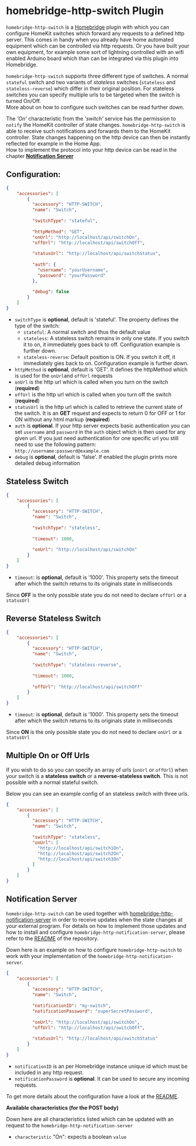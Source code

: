 
# homebridge-http-switch Plugin

`homebridge-http-switch` is a [Homebridge](https://github.com/nfarina/homebridge) plugin with which you can configure 
HomeKit switches which forward any requests to a defined http server. This comes in handy when you already have home 
automated equipment which can be controlled via http requests. Or you have built your own equipment, for example some sort 
of lightning controlled with an wifi enabled Arduino board which than can be integrated via this plugin into Homebridge.

`homebridge-http-switch` supports three different type of switches. A normal `stateful` switch and two variants of 
_stateless_ switches (`stateless` and `stateless-reverse`) which differ in their original position. For stateless switches 
you can specify multiple urls to be targeted when the switch is turned On/Off.   
More about on how to configure such switches can be read further down.

The _'On'_ characteristic from the _'switch'_ service has the permission to `notify` the HomeKit controller of state 
changes. `homebridge-http-switch` is able to receive such notifications and forwards them to the HomeKit controller. 
State changes happening on the http device can then be instantly reflected for example in the Home App.  
How to implement the protocol into your http device can be read in the chapter [**Notification Server**](#notification-server)

## Configuration:

```json
{
    "accessories": [
        {
          "accessory": "HTTP-SWITCH",
          "name": "Switch",
          
          "switchType": "stateful",
          
          "httpMethod": "GET",
          "onUrl": "http://localhost/api/switchOn",
          "offUrl": "http://localhost/api/switchOff",
          
          "statusUrl": "http://localhost/api/switchStatus",
          
          "auth": {
            "username": "yourUsername",
            "password": "yourPassword"
          },
          
          "debug": false
        }   
    ]
}
```

* `switchType` is **optional**, default is 'stateful'. The property defines the type of the switch:
    * `stateful`: A normal switch and thus the default value
    * `stateless`: A stateless switch remains in only one state. If you switch it to on, it immediately goes back to off. 
    Configuration example is further down.
    * `stateless-reverse`: Default position is ON. If you switch it off, it immediately gies back to on. Configuration 
    example is further down.
* `httpMethod` is **optional**, default is 'GET'. It defines the httpMethod which is used for the `onUrl`and `offUrl`
 requests
* `onUrl` is the http url which is called when you turn on the switch (**required**)
* `offUrl` is the http url which is called when you turn off the switch (**required**)
* `statusUrl` is the http url which is called to retrieve the current state of the switch. It is an **GET** request and 
expects to return 0 for OFF or 1 for ON without any html markup (**required**)
* `auth` is **optional**. If your http server expects basic authentication you can set `username` and `password` in the `auth` object 
which is then used for any given url. If you just need authentication for one specific url you still need to use the 
following pattern: `http://username:password@example.com`
* `debug` is **optional**, default is 'false'. If enabled the plugin prints more detailed debug information

## Stateless Switch

```json
{
    "accessories": [
        {
          "accessory": "HTTP-SWITCH",
          "name": "Switch",
          
          "switchType": "stateless",
          
          "timeout": 1000,
          
          "onUrl": "http://localhost/api/switchOn"
        }   
    ]
}  
```

* `timeout`: is **optional**, default is '1000'. This property sets the timeout after which the switch returns to its 
originals state in milliseconds

Since **OFF** is the only possible state you do not need to declare `offUrl` or a `statusUrl`

## Reverse Stateless Switch

```json
{
    "accessories": [
        {
          "accessory": "HTTP-SWITCH",
          "name": "Switch",
          
          "switchType": "stateless-reverse",
          
          "timeout": 1000,
          
          "offUrl": "http://localhost/api/switchOff"
        }   
    ]
}
```

* `timeout`: is **optional**, default is '1000'. This property sets the timeout after which the switch returns to its 
originals state in milliseconds

Since **ON** is the only possible state you do not need to declare `onUrl` or a `statusUrl`

## Multiple On or Off Urls
If you wish to do so you can specify an array of urls (`onUrl` or `offUrl`) when your switch is a **stateless switch** 
or a **reverse-stateless switch**. This is not possible with a normal stateful switch.

Below you can see an example config of an stateless switch with three urls.

```json
{
    "accessories": [
        {
          "accessory": "HTTP-SWITCH",
          "name": "Switch",
          
          "switchType": "stateless",
          "onUrl": [
            "http://localhost/api/switch1On",
            "http://localhost/api/switch2On",
            "http://localhost/api/switch3On"
          ]
        }   
    ]
}
```

## Notification Server

`homebridge-http-switch` can be used together with 
[homebridge-http-notification-server](https://github.com/Supereg/homebridge-http-notification-server) in order to receive
updates when the state changes at your external program. For details on how to implement those updates and how to 
install and configure `homebridge-http-notification-server`, please refer to the 
[README](https://github.com/Supereg/homebridge-http-notification-server) of the repository.

Down here is an example on how to configure `homebridge-http-switch` to work with your implementation of the 
`homebridge-http-notification-server`.

```json
{
    "accessories": [
        {
          "accessory": "HTTP-SWITCH",
          "name": "Switch",
          
          "notificationID": "my-switch",
          "notificationPassword": "superSecretPassword",
          
          "onUrl": "http://localhost/api/switchOn",
          "offUrl": "http://localhost/api/switchOff",
          
          "statusUrl": "http://localhost/api/switchStatus"
        }   
    ]
}
```

* `notificationID` is an per Homebridge instance unique id which must be included in any http request.  
* `notificationPassword` is **optional**. It can be used to secure any incoming requests.

To get more details about the configuration have a look at the 
[README](https://github.com/Supereg/homebridge-http-notification-server).

**Available characteristics (for the POST body)**

Down here are all characteristics listed which can be updated with an request to the `homebridge-http-notification-server`

* `characteristic` "On": expects a boolean `value`
